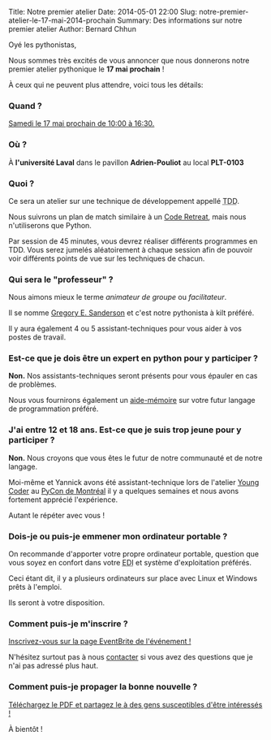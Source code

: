 Title: Notre premier atelier
Date: 2014-05-01 22:00
Slug: notre-premier-atelier-le-17-mai-2014-prochain
Summary: Des informations sur notre premier atelier
Author: Bernard Chhun

Oyé les pythonistas,

Nous sommes très excités de vous annoncer que nous donnerons notre premier atelier
pythonique le **17 mai prochain** !

À ceux qui ne peuvent plus attendre, voici tous les détails:

### Quand ?

[Samedi le 17 mai prochain de 10:00 à 16:30.](https://www.google.com/calendar/event?eid=bzBoajBwZHFjbzBidjBuODNvNmlpYnI5bW8gcXVlYmVjcHlAbQ&ctz=America/Toronto)

### Où ?

À **l'université Laval** dans le pavillon **Adrien-Pouliot** au local **PLT-0103**

### Quoi ?

Ce sera un atelier sur une technique de développement appellé <acronym title="Test-Driven Development">TDD</acronym>.

Nous suivrons un plan de match similaire à un <a href="http://coderetreat.org/">Code Retreat</a>, mais nous n'utiliserons
que Python.

Par session de 45 minutes, vous devrez réaliser différents programmes en TDD. Vous serez jumelés aléatoirement à chaque session afin
de pouvoir voir différents points de vue sur les techniques de chacun.

### Qui sera le "professeur" ?

Nous aimons mieux le terme *animateur de groupe* ou *facilitateur*.

Il se nomme [Gregory E. Sanderson](https://twitter.com/gelendir) et c'est notre pythonista à kilt préféré.

Il y aura également 4 ou 5 assistant-techniques pour vous aider à vos postes de travail.

### Est-ce que je dois être un expert en python pour y participer ?

**Non.** Nos assistants-techniques seront présents pour vous épauler en cas de problèmes.

Nous vous fournirons également un [aide-mémoire](http://cheatsheets.quebecpython.org/) sur votre futur langage de programmation préféré.

### J'ai entre 12 et 18 ans. Est-ce que je suis trop jeune pour y participer ?

**Non.** Nous croyons que vous êtes le futur de notre communauté et de notre langage.

Moi-même et Yannick avons été assistant-technique lors de l'atelier [Young Coder](https://us.pycon.org/2014/events/letslearnpython/)
au [PyCon de Montréal](https://us.pycon.org/2014/) il y a quelques semaines et nous avons fortement apprécié l'expérience.

Autant le répéter avec vous !

### Dois-je ou puis-je emmener mon ordinateur portable ?

On recommande d'apporter votre propre ordinateur portable, question que vous soyez en confort dans
votre <acronym title="Environnement de développement intégré">EDI</acronym> et système d'exploitation préférés.

Ceci étant dit, il y a plusieurs ordinateurs sur place avec Linux et Windows prêts à l'emploi.

Ils seront à votre disposition.

### Comment puis-je m'inscrire ?

<a class="btn btn-success btn-large" href="http://www.eventbrite.ca/e/test-driven-development-tdd-en-python-tickets-8403484047">
    <span class="fa fa-heart"></span> Inscrivez-vous sur la page EventBrite de l'événement !
</a>

N'hésitez surtout pas à nous <a href="mailto:info@quebecpython.org">contacter</a> si vous avez des questions que je n'ai pas adressé plus haut.

### Comment puis-je propager la bonne nouvelle ?

<a href="/theme/pdf/atelier-tdd.pdf" class="btn btn-info">
    Téléchargez le PDF et partagez le à des gens susceptibles d'être intéressés !
</a>

À bientôt !
